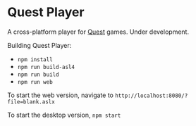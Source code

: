 Quest Player
============

A cross-platform player for [Quest](http://textadventures.co.uk/quest/) games. Under development.

Building Quest Player:
- `npm install`
- `npm run build-asl4`
- `npm run build`
- `npm run web`

To start the web version, navigate to `http://localhost:8080/?file=blank.aslx`

To start the desktop version, `npm start`